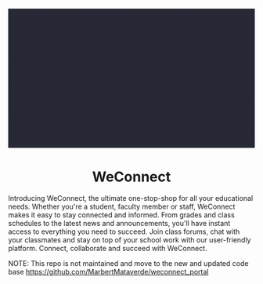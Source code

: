 
![WeConnect Animated Logo](https://github.com/MarbertMataverde/WeConnect/blob/main/assets/gifs/readme/weconnect_readme.gif)
<h1 align="center">WeConnect</h1>

Introducing WeConnect, the ultimate one-stop-shop for all your educational needs. Whether you're a student, faculty member or staff, WeConnect makes it easy to stay connected and informed. From grades and class schedules to the latest news and announcements, you'll have instant access to everything you need to succeed. Join class forums, chat with your classmates and stay on top of your school work with our user-friendly platform. Connect, collaborate and succeed with WeConnect.

NOTE: This repo is not maintained and move to the new and updated code base <a>https://github.com/MarbertMataverde/weconnect_portal</a>
